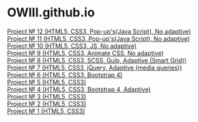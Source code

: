 # OWIII.github.io
<a href="https://OWIII.github.io/14.Gllacy/index.html">Project № 12 (HTML5, CSS3, Pop-up's(Java Script), No adaptive)</a><br>
<a href="https://OWIII.github.io/11.Barbershop/main.html">Project № 11 (HTML5, CSS3, Pop-up's(Java Script), No adaptive)</a><br>
<a href="https://OWIII.github.io/13.Merkury">Project № 10 (HTML5, CSS3, JS, No adaptive)</a><br>
<a href="https://OWIII.github.io/12.Musicon">Project № 9 (HTML5, CSS3, Animate CSS, No adaptive)</a><br>
<a href="https://owiii.github.io/10.Travell">Project № 8 (HTML5, CSS3, SCSS, Gulp, Adaptive (Smart Grid))</a><br>
<a href="https://owiii.github.io/9.Not simple/">Project № 7 (HTML5, CSS3, jQuery, Adaptive (media queries))</a><br>
<a href="https://owiii.github.io/8.Restaurant/">Project № 6 (HTML5, CSS3, Bootstrap 4)</a><br>
<a href="https://owiii.github.io/6.LearnCode/#">Project № 5 (HTML5, CSS3)</a><br>
<a href="https://owiii.github.io/4.Tinyone/">Project № 4 (HTML5, CSS3, Bootstrap 4, Adaptive)</a><br>
<a href="https://owiii.github.io/3.%20Nice%20to%20meet%20you">Project № 3 (HTML5, CSS3)</a><br>
<a href="https://owiii.github.io/2.%20Mongo/">Project № 2 (HTML5, CSS3)</a><br>
<a href="https://owiii.github.io/1.%20First%20page/#">Project № 1 (HTML5, CSS3)</a>



